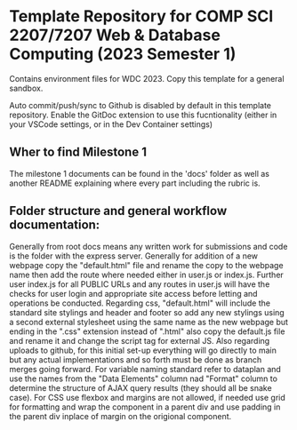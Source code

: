 # Template Repository for COMP SCI 2207/7207 Web & Database Computing (2023 Semester 1)

Contains environment files for WDC 2023. Copy this template for a general sandbox.

Auto commit/push/sync to Github is disabled by default in this template repository.
Enable the GitDoc extension to use this fucntionality (either in your VSCode settings, or in the Dev Container settings)

## Wher to find Milestone 1

The milestone 1 documents can be found in the 'docs' folder as well as another README explaining where every part including the rubric is.

## Folder structure and general workflow documentation:

Generally from root docs means any written work for submissions and code is the folder with the express server. Generally for addition of a new webpage copy the "default.html" file and rename the copy to the webpage name then add the route where needed either in user.js or index.js. Further user index.js for all PUBLIC URLs and any routes in user.js will have the checks for user login and appropriate site access before letting and operations be conducted. Regarding css, "default.html" will include the standard site stylings and header and footer so add any new stylings using a second external stylesheet using the same name as the new webpage but ending in the ".css" extension instead of ".html" also copy the default.js file and rename it and change the script tag for external JS. Also regarding uploads to github, for this initial set-up everything will go directly to main but any actual implementations and so forth must be done as branch merges going forward. For variable naming standard refer to dataplan and use the names from the "Data Elements" column nad "Format" column to determine the structure of AJAX query results (they should all be snake case). For CSS use flexbox and margins are not allowed, if needed use grid for formatting and wrap the component in a parent div and use padding in the parent div inplace of margin on the origional component.